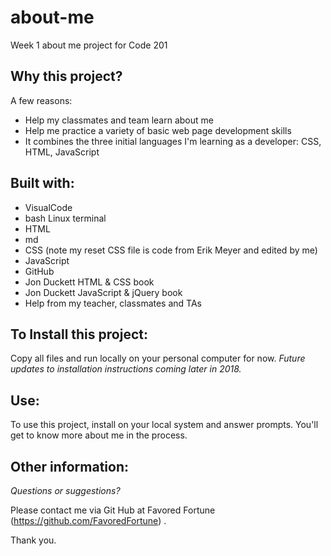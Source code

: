 # about-me
Week 1 about me project for Code 201

## Why this project?

A few reasons:
* Help my classmates and team learn about me
* Help me practice a variety of basic web page development skills
* It combines the three initial languages I'm learning as a developer: CSS, HTML, JavaScript

## Built with:

* VisualCode
* bash Linux terminal
* HTML
* md
* CSS (note my reset CSS file is code from Erik Meyer and edited by me)
* JavaScript
* GitHub
* Jon Duckett HTML & CSS book
* Jon Duckett JavaScript & jQuery book
* Help from my teacher, classmates and TAs

## To Install this project:

Copy all files and run locally on your personal computer for now. 
*Future updates to installation instructions coming later in 2018.*

## Use:

To use this project, install on your local system and answer prompts. You'll get to know more about me in the process.

## Other information:

*Questions or suggestions?* 

Please contact me via Git Hub at Favored Fortune (https://github.com/FavoredFortune) .

 Thank you.


